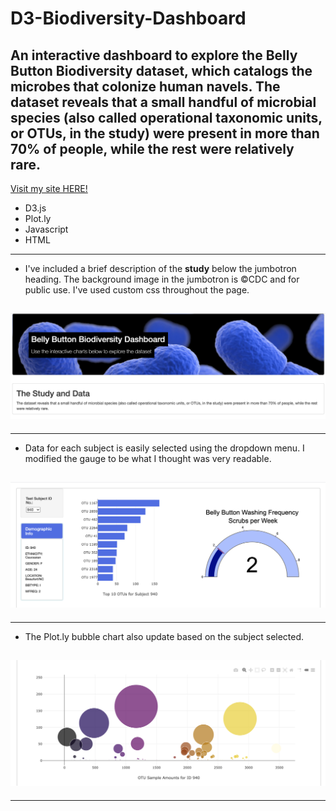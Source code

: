 # D3-Biodiversity-Dashboard
An interactive dashboard to explore the Belly Button Biodiversity dataset, 
which catalogs the microbes that colonize human navels. 
The dataset reveals that a small handful of microbial species
(also called operational taxonomic units, or OTUs, in the study) were present
in more than 70% of people, while the rest were relatively rare. 
---
[Visit my site HERE!](https://gitgranthub.github.io/D3-Biodiversity-Dashboard/)
* D3.js
* Plot.ly
* Javascript
* HTML

----
* I've included a brief description of the **study** below the jumbotron heading. The background image in the jumbotron is ©CDC and for public use. I've used custom css throughout the page.

![top_page.png](docs/static/images/top_page.png)
----
----

* Data for each subject is easily selected using the dropdown menu. I modified the gauge to be what I thought was very readable. 

![middle_page.png](docs/static/images/middle_page.png)
----
----

* The Plot.ly bubble chart also update based on the subject selected.

![bottom_page.png](docs/static/images/bottom_page.png)
----
----
